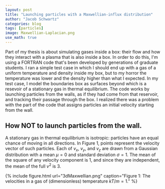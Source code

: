 ```yaml
---
layout: post
title: "Launching particles with a Maxwellian-influx distribution"
author: "Jacob Schwartz"
categories: blog
tags: [particles]
image: Maxwellian-Laplacian.png
use_math: true
---
```


Part of my thesis is about simulating gases inside a box: their flow and how they interact with a plasma that is also inside a box. In order to do this, I'm using a FORTRAN code that's been developed by generations of graduate students. 
I ran a simple test case in which I should end up with a gas of a uniform temperature and density inside my box, but to my horror the temperature was lower and the density higher than what I expected. 
In my test case, I model the boundaries box as surfaces beyond which is a resevoir of a stationary gas in thermal equilibrium.
The code works by launching particles from the walls, as if they had come from that reservoir, and tracking their passage through the box.
I realized there was a problem with the part of the code that assigns particles an initial velocity starting from the wall.

## How NOT to launch particles from the wall.

A stationary gas in thermal equilibrium is isotropic: particles have an equal chance of moving in all directions.
In Figure 1, points represent the velocity vector of such particles. Each of $v_x$, $v_y$, and $v_z$ are drawn from a Gaussian distribution with a mean $\mu=0$ and standard deviation $\sigma = 1$. The mean of the square of any velocity component is 1, and since they are independent, the mean of the full $v^2$ is 3.

{% include figure.html url="3dMaxwellian.png" 
caption="Figure 1: The velocities in a gas of (dimensionless) temperature $kT/m = 1$." %}

